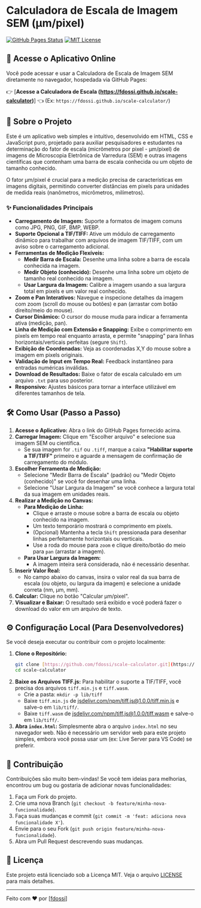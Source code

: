 # Calculadora de Escala de Imagem SEM (µm/pixel)

[![GitHub Pages Status](https://github.com/fdossi/scale-calculator/actions/workflows/pages/pages-build-deployment/badge.svg)](https://github.com/fdossi/scale-calculator/actions/workflows/pages/pages-build-deployment)
[![MIT License](https://img.shields.io/badge/License-MIT-green.svg)](https://opensource.org/licenses/MIT)

## 🚀 Acesse o Aplicativo Online

Você pode acessar e usar a Calculadora de Escala de Imagem SEM diretamente no navegador, hospedada via GitHub Pages:

👉 [**Acesse a Calculadora de Escala (https://fdossi.github.io/scale-calculator)**] 👈
(Ex: `https://fdossi.github.io/scale-calculator/`)

## 📄 Sobre o Projeto

Este é um aplicativo web simples e intuitivo, desenvolvido em HTML, CSS e JavaScript puro, projetado para auxiliar pesquisadores e estudantes na determinação do fator de escala (micrômetros por pixel - µm/pixel) de imagens de Microscopia Eletrônica de Varredura (SEM) e outras imagens científicas que contenham uma barra de escala conhecida ou um objeto de tamanho conhecido.

O fator µm/pixel é crucial para a medição precisa de características em imagens digitais, permitindo converter distâncias em pixels para unidades de medida reais (nanômetros, micrômetros, milímetros).

### ✨ Funcionalidades Principais

* **Carregamento de Imagem:** Suporte a formatos de imagem comuns como JPG, PNG, GIF, BMP, WEBP.
* **Suporte Opcional a TIF/TIFF:** Ative um módulo de carregamento dinâmico para trabalhar com arquivos de imagem TIF/TIFF, com um aviso sobre o carregamento adicional.
* **Ferramentas de Medição Flexíveis:**
    * **Medir Barra de Escala:** Desenhe uma linha sobre a barra de escala conhecida na imagem.
    * **Medir Objeto (conhecido):** Desenhe uma linha sobre um objeto de tamanho real conhecido na imagem.
    * **Usar Largura da Imagem:** Calibre a imagem usando a sua largura total em pixels e um valor real conhecido.
* **Zoom e Pan Interativos:** Navegue e inspecione detalhes da imagem com zoom (scroll do mouse ou botões) e pan (arrastar com botão direito/meio do mouse).
* **Cursor Dinâmico:** O cursor do mouse muda para indicar a ferramenta ativa (medição, pan).
* **Linha de Medição com Extensão e Snapping:** Exibe o comprimento em pixels em tempo real enquanto arrasta, e permite "snapping" para linhas horizontais/verticais perfeitas (segure `Shift`).
* **Exibição de Coordenadas:** Veja as coordenadas X,Y do mouse sobre a imagem em pixels originais.
* **Validação de Input em Tempo Real:** Feedback instantâneo para entradas numéricas inválidas.
* **Download de Resultados:** Baixe o fator de escala calculado em um arquivo `.txt` para uso posterior.
* **Responsivo:** Ajustes básicos para tornar a interface utilizável em diferentes tamanhos de tela.

## 🛠️ Como Usar (Passo a Passo)

1.  **Acesse o Aplicativo:** Abra o link do GitHub Pages fornecido acima.
2.  **Carregar Imagem:** Clique em "Escolher arquivo" e selecione sua imagem SEM ou científica.
    * Se sua imagem for `.tif` ou `.tiff`, marque a caixa **"Habilitar suporte a TIF/TIFF"** primeiro e aguarde a mensagem de confirmação de carregamento do módulo.
3.  **Escolher Ferramenta de Medição:**
    * Selecione "Medir Barra de Escala" (padrão) ou "Medir Objeto (conhecido)" se você for desenhar uma linha.
    * Selecione "Usar Largura da Imagem" se você conhece a largura total da sua imagem em unidades reais.
4.  **Realizar a Medição no Canvas:**
    * **Para Medição de Linha:**
        * Clique e arraste o mouse sobre a barra de escala ou objeto conhecido na imagem.
        * Um texto temporário mostrará o comprimento em pixels.
        * (Opcional) Mantenha a tecla `Shift` pressionada para desenhar linhas perfeitamente horizontais ou verticais.
        * Use a roda do mouse para `zoom` e clique direito/botão do meio para `pan` (arrastar a imagem).
    * **Para Usar Largura da Imagem:**
        * A imagem inteira será considerada, não é necessário desenhar.
5.  **Inserir Valor Real:**
    * No campo abaixo do canvas, insira o valor real da sua barra de escala (ou objeto, ou largura da imagem) e selecione a unidade correta (nm, µm, mm).
6.  **Calcular:** Clique no botão "Calcular µm/pixel".
7.  **Visualizar e Baixar:** O resultado será exibido e você poderá fazer o download do valor em um arquivo de texto.

## ⚙️ Configuração Local (Para Desenvolvedores)

Se você deseja executar ou contribuir com o projeto localmente:

1.  **Clone o Repositório:**
    ```bash
    git clone [https://github.com/fdossi/scale-calculator.git](https://github.com/fdossi/scale-calculator.git)
    cd scale-calculator
    ```
2.  **Baixe os Arquivos TIFF.js:**
    Para habilitar o suporte a TIF/TIFF, você precisa dos arquivos `tiff.min.js` e `tiff.wasm`.
    * Crie a pasta: `mkdir -p lib/tiff`
    * Baixe `tiff.min.js` de [jsdelivr.com/npm/tiff.js@1.0.0/tiff.min.js](https://cdn.jsdelivr.net/npm/tiff.js@1.0.0/tiff.min.js) e salve-o em `lib/tiff/`.
    * Baixe `tiff.wasm` de [jsdelivr.com/npm/tiff.js@1.0.0/tiff.wasm](https://cdn.jsdelivr.net/npm/tiff.js@1.0.0/tiff.wasm) e salve-o em `lib/tiff/`.
3.  **Abra `index.html`:** Simplesmente abra o arquivo `index.html` no seu navegador web. Não é necessário um servidor web para este projeto simples, embora você possa usar um (ex: Live Server para VS Code) se preferir.

## 🤝 Contribuição

Contribuições são muito bem-vindas\! Se você tem ideias para melhorias, encontrou um bug ou gostaria de adicionar novas funcionalidades:

1.  Faça um Fork do projeto.
2.  Crie uma nova Branch (`git checkout -b feature/minha-nova-funcionalidade`).
3.  Faça suas mudanças e commit (`git commit -m 'feat: adiciona nova funcionalidade X'`).
4.  Envie para o seu Fork (`git push origin feature/minha-nova-funcionalidade`).
5.  Abra um Pull Request descrevendo suas mudanças.

## 📄 Licença

Este projeto está licenciado sob a Licença MIT. Veja o arquivo [LICENSE](LICENSE) para mais detalhes.

---

Feito com ❤️ por [[fdossi](https://fdossi.github.io/)]